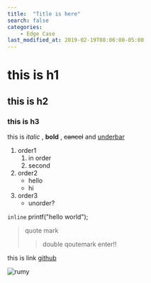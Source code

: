 ```yaml
---
title:  "Title is here"
search: false
categories:
	- Edge Case
last_modified_at: 2019-02-19T08:06:00-05:00
---
```


# this is h1
## this is h2
### this is h3


this is *italic* , **bold** , ~~cancel~~ and <u> underbar </u>

1. order1
	1. in order
	2. second
2. order2
	- hello
	- hi
3. order3
 	+ unorder?

`inline` printf("hello world");


> quote mark
>> double qoutemark
  enter!!

this is link 
[github](https://github.com/ray5273)

![rumy](https://ww.namu.la/s/42721de52166dbe2a7c18a88cad0d3a2dd9f88e0614976680870ed811e5209b208594685df744b575d23ae21b8fdc5d53d95f25671d09ced00d61468179c311b9524e78c2ddef5797c4a0da53843871442ef66a99ee3c333b9c3a2460b44249d)
